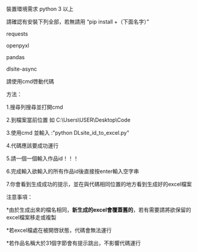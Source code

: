 裝置環境需求
python 3 以上

請確認有安裝下列全部，若無請用 “pip install +（下面名字）”

requests 

openpyxl 

pandas 

dlsite-async


請使用cmd啓動代碼

方法：

1.搜尋列搜尋並打開cmd

2.到檔案當前位置 如 C:\Users\USER\Desktop\Code

3.使用cmd 並輸入 :"python DLsite_id_to_excel.py"

4.代碼應該要成功運行

5.請一個一個輸入作品id！！！

6.完成輸入欲輸入的所有作品id後直接按enter輸入空字串

7.你會看到生成成功的提示，並在與代碼相同位置的地方看到生成好的excel檔案


注意事項：

*由於生成出來的檔名相同，**新生成的excel會覆蓋舊的**，若有需要請將欲保留的excel檔案移走或複製

*若excel檔處在被開啓狀態，代碼會無法運行

*若作品名稱大於31個字節會有提示跳出，不影響代碼運行